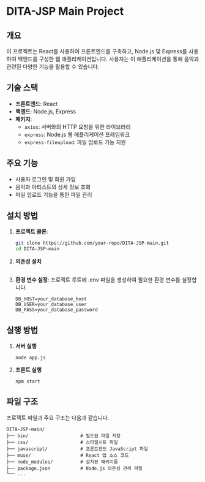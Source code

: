# DITA-JSP Main Project

## 개요
이 프로젝트는 React를 사용하여 프론트엔드를 구축하고, Node.js 및 Express를 사용하여 백엔드를 구성한 웹 애플리케이션입니다. 사용자는 이 애플리케이션을 통해 음악과 관련된 다양한 기능을 활용할 수 있습니다.

## 기술 스택
- **프론트엔드**: React
- **백엔드**: Node.js, Express
- **패키지**:
  - `axios`: 서버와의 HTTP 요청을 위한 라이브러리
  - `express`: Node.js 웹 애플리케이션 프레임워크
  - `express-fileupload`: 파일 업로드 기능 지원

## 주요 기능
- 사용자 로그인 및 회원 가입
- 음악과 아티스트의 상세 정보 조회
- 파일 업로드 기능을 통한 파일 관리

## 설치 방법

1. **프로젝트 클론**:
   ```bash
   git clone https://github.com/your-repo/DITA-JSP-main.git
   cd DITA-JSP-main

2. **의존성 설치**
   ```npm install

3. **환경 변수 설정**: 프로젝트 루트에 .env 파일을 생성하여 필요한 환경 변수를 설정합니다.
   ```
   DB_HOST=your_database_host
   DB_USER=your_database_user
   DB_PASS=your_database_password

## 실행 방법

1. **서버 실행**
   ```
   node app.js

2. **프론트 실행**
   ```
   npm start

## 파일 구조

프로젝트 파일과 주요 구조는 다음과 같습니다.
```
DITA-JSP-main/
├── bin/                   # 빌드된 파일 저장
├── css/                   # 스타일시트 파일
├── javascript/            # 프론트엔드 JavaScript 파일
├── muse/                  # React 앱 소스 코드
├── node_modules/          # 설치된 패키지들
├── package.json           # Node.js 의존성 관리 파일
└── ...

